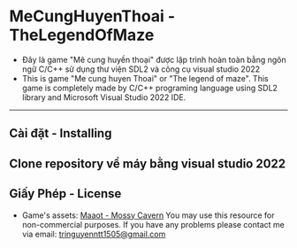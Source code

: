 # MeCungHuyenThoai - TheLegendOfMaze
- Đây là game "Mê cung huyền thoại" được lập trình hoàn toàn bằng ngôn ngữ C/C++ sử dụng thư viện SDL2 và công cụ visual studio 2022
- This is game "Me cung huyen Thoai" or "The legend of maze". This game is completely made by C/C++ programing language using SDL2 library and Microsoft Visual Studio 2022 IDE.
---
## Cài đặt - Installing
Clone repository về máy bằng visual studio 2022
---
## Giấy Phép - License
- Game's assets: [Maaot - Mossy Cavern](https://maaot.itch.io/mossy-cavern)
You may use this resource for non-commercial purposes.
If you have any problems please contact me via email: tringuyenntt1505@gmail.com